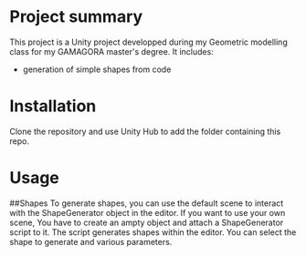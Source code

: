 # Project summary
This project is a Unity project developped during my Geometric modelling class for my GAMAGORA master's degree. It includes: 
- generation of simple shapes from code

# Installation
Clone the repository and use Unity Hub to add the folder containing this repo. 

# Usage
##Shapes
To generate shapes, you can use the default scene to interact with the ShapeGenerator object in the editor. If you want to use your own scene, You have to create an ampty object and attach a ShapeGenerator script to it. The script generates shapes within the editor. You can select the shape to generate and various parameters.
